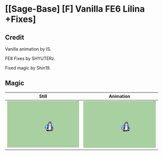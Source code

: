 # [\[Sage-Base\] \[F\] Vanilla FE6 Lilina +Fixes]

## Credit

Vanilla animation by IS.

FE8 Fixes by SHYUTERz.

Fixed magic by Shin19.
	
## Magic

| Still | Animation |
| :---: | :-------: |
| ![Magic still](./Magic_000.png) | ![Magic animation](./Magic.gif) |
